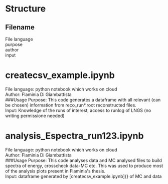 # Structure
## Filename
File language  <br />
purpose <br />
author <br />
input <br />

# createcsv_example.ipynb

File language: python notebook which works on cloud  <br />
Author: Flaminia Di Giambattista <br />
###Usage
Purpose: This code generates a dataframe with all relevant (can be chosen) information from reco_run*.root reconstructed files. <br />
Input: Knowledge of the runs of interest, access to runlog of LNGS (no writing permissione needed)


# analysis_Espectra_run123.ipynb

File language: python notebook which works on cloud  <br />
Author: Flaminia Di Giambattista <br />
###Usage
Purpose: This code analyses data and MC analysed files to build spectra of energy, crosscheck data-MC etc. This was used to produce most of the analysis plots present in Flaminia's thesis. <br />
Input: dataframe generated by [createcsv_example.ipynb]{} of MC and data
